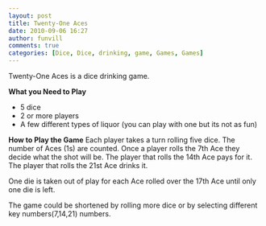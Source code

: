 ```yaml
---
layout: post
title: Twenty-One Aces
date: 2010-09-06 16:27
author: funvill
comments: true
categories: [Dice, Dice, drinking, game, Games, Games]
---
```

Twenty-One Aces is a dice drinking game.

<strong>What you Need to Play</strong>
<ul>
	<li>5 dice</li>
	<li>2 or more players</li>
	<li>A few different types of liquor (you can play with one but its not as fun)</li>
</ul>
<strong>How to Play the Game</strong>
Each player takes a turn rolling five dice.
The number of Aces (1s) are counted.
Once a player rolls the 7th Ace they decide what the shot will be.
The player that rolls the 14th Ace pays for it.
The player that rolls the 21st Ace drinks it.

One die is taken out of play for each Ace rolled over the 17th Ace until only one die is left.

The game could be shortened by rolling more dice or by selecting different key numbers(7,14,21) numbers.
